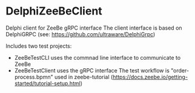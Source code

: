 # DelphiZeeBeClient
Delphi client for ZeeBe gRPC interface
The client interface is based on DelphiGRPC (see: https://github.com/ultraware/DelphiGrpc)

Includes two test projects:
- ZeeBeTestCLI uses the commnad line interface to communicate to ZeeBe
- ZeeBeTestClient uses the gRPC interface
The test workflow is "order-process.bpmn" used in zeebe-tutorial 
(https://docs.zeebe.io/getting-started/tutorial-setup.html)
